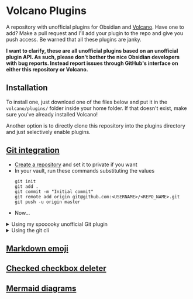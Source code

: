 # Volcano Plugins

A repository with unofficial plugins for Obsidian and [Volcano](https://npmjs.com/volcano). Have one to add? Make a pull request and I'll add your plugin to the repo and give you push access. Be warned that all these plugins are janky.

**I want to clarify, these are all unofficial plugins based on an unofficial plugin API. As such, please don't bother the nice Obsidian developers with bug reports. Instead report issues through GitHub's interface on either this repository or Volcano.**

## Installation

To install one, just download one of the files below and put it in the `volcano/plugins/` folder inside your home folder. If that doesn't exist, make sure you've already installed Volcano!

Another option is to directly clone this repository into the plugins directory and just selectively enable plugins.

## [Git integration](https://raw.githubusercontent.com/kognise/volcano-plugins/master/git.js)
- [Create a repository](https://github.com/new) and set it to private if you want
- In your vault, run these commands substituting the values
  ```
  git init
  git add .
  git commit -m "Initial commit"
  git remote add origin git@github.com:<USERNAME>/<REPO_NAME>.git
  git push -u origin master
  ```
- Now...

<details>
  <summary>Using my spooooky unofficial Git plugin</summary>
  
  - [Install it](https://github.com/kognise/volcano-plugins)
  - Press sync inside Obsidian whenever you make changes
</details>

<details>
  <summary>Using the git cli</summary>
  
  - Open a terminal in your vault folder
  - Run `git add . && git commit -m 'Commit name'`
</details>

## [Markdown emoji](https://raw.githubusercontent.com/kognise/volcano-plugins/master/emoji.js)

## [Checked checkbox deleter](https://raw.githubusercontent.com/kognise/volcano-plugins/master/checkbox-deleter.js)

## [Mermaid diagrams](https://raw.githubusercontent.com/kognise/volcano-plugins/master/mermaid.js)
